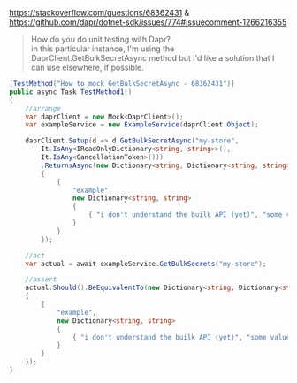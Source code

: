 ﻿https://stackoverflow.com/questions/68362431
&
https://github.com/dapr/dotnet-sdk/issues/774#issuecomment-1266216355

>How do you do unit testing with Dapr?  
in this particular instance, I'm using the 
DaprClient.GetBulkSecretAsync method but I'd like
a solution that I can use elsewhere, if possible.

```csharp
[TestMethod("How to mock GetBulkSecretAsync - 68362431")]
public async Task TestMethod1()
{
	//arrange
	var daprClient = new Mock<DaprClient>();
	var exampleService = new ExampleService(daprClient.Object);

	daprClient.Setup(d => d.GetBulkSecretAsync("my-store",
		It.IsAny<IReadOnlyDictionary<string, string>>(),
		It.IsAny<CancellationToken>()))
		.ReturnsAsync(new Dictionary<string, Dictionary<string, string>>
		{
			{
				"example",
				new Dictionary<string, string>
				{
					{ "i don't understand the builk API (yet)", "some value" }
				}
			}
		});

	//act
	var actual = await exampleService.GetBulkSecrets("my-store");

	//assert
	actual.Should().BeEquivalentTo(new Dictionary<string, Dictionary<string, string>>
	{
		{
			"example",
			new Dictionary<string, string>
			{
				{ "i don't understand the builk API (yet)", "some value" }
			}
		}
	});
}
```
